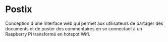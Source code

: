# Postix
Conception d'une Interface web qui permet aux utilisateurs de partager des documents et de poster des commentaires en se connectant à un Raspberry Pi transformé 
en hotspot Wifi.

